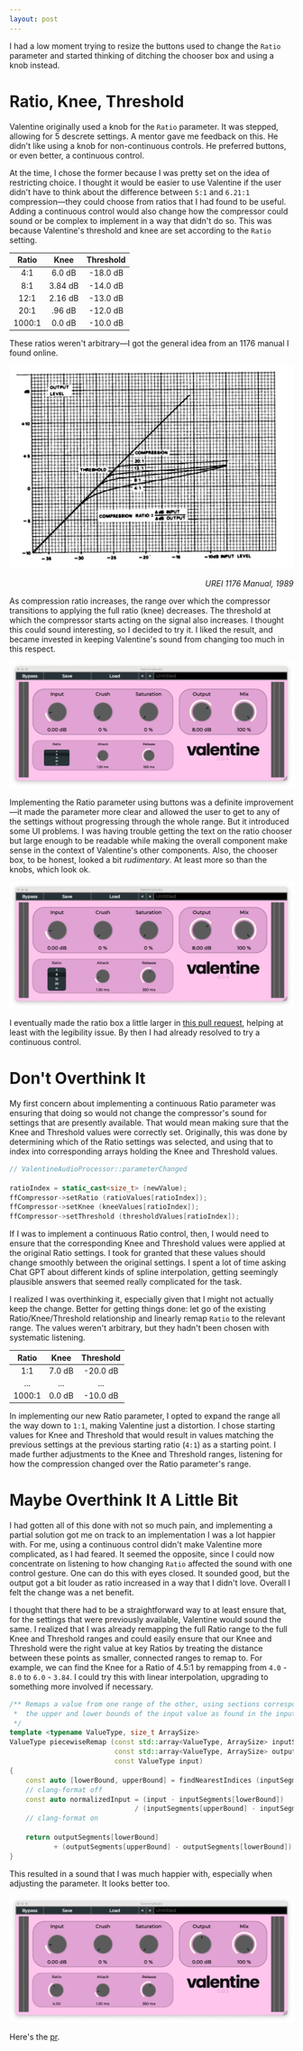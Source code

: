 ```yaml
---
layout: post
---
```


I had a low moment trying to resize the buttons used to change the 
`Ratio` parameter and started thinking of ditching the chooser box
and using a knob instead.

Ratio, Knee, Threshold
======================

Valentine originally used a knob for the `Ratio` parameter. It was 
stepped, allowing for 5 descrete settings. A mentor gave me feedback on this. 
He didn't like using a knob for non-continuous controls. He preferred buttons, or even better, 
a continuous control.

At the time, I chose the former because I was pretty set on the idea of restricting
choice. I thought it would be easier to use Valentine if the user didn't have to think about
the difference between `5:1` and `6.21:1` compression—they could choose from ratios that I
had found to be useful. Adding a continuous control would also change how the compressor
could sound or be complex to implement in a way that didn't do so. This was because Valentine's 
threshold and knee are set according to the `Ratio` setting.

| Ratio   | Knee     | Threshold       |
| :-----: | :------: | :-------------: |
|   4:1   |  6.0 dB   |     -18.0 dB     |
|   8:1   |  3.84 dB   |     -14.0 dB     |
|   12:1   |  2.16 dB   |     -13.0 dB     |
|   20:1   |  .96 dB   |     -12.0 dB     |
|   1000:1   |  0.0 dB   |     -10.0 dB     |

These ratios weren't arbitrary—I got the general idea from an 1176 manual I 
found online.

<p align="center">
  <img src="/assets/images/1176_transfer_curve.png" alt="A plot of a compressor's transfer curve." />
  <p style="text-align: right;"><em>UREI 1176 Manual, 1989</em></p>
</p>

As compression ratio increases, the range over which the compressor transitions
to applying the full ratio (knee) decreases. The threshold at which the compressor
starts acting on the signal also increases. I thought this could sound interesting,
so I decided to try it. I liked the result, and became invested in keeping Valentine's
sound from changing too much in this respect.

<p align="center">
  <img src="/assets/images/valentine_screenshot_box.png" alt="A screenshot of Valentine's UI" />
</p>

Implementing the Ratio parameter using buttons was a definite improvement—it made the parameter more clear
and allowed the user to get to any of the settings without progressing through the whole range. But
it introduced some UI problems. I was having trouble getting the text on the ratio chooser
but large enough to be readable while making the overall component make sense in the context
of Valentine's other components. Also, the chooser box, to be honest,
looked a bit _rudimentary_. At least more so than the knobs, which look ok.

<p align="center">
  <img src="/assets/images/valentine_screenshot_box_better.png" alt="A screenshot of Valentine's UI. The ratio box has
  has been resized, making the text larger." />
</p>

I eventually made the ratio box a little larger in [this pull request](https://github.com/tote-bag-labs/valentine/pull/50),
helping at least with the legibility issue. By then I had already resolved to try a continuous control. 



Don't Overthink It
==================

My first concern about implementing a continuous Ratio parameter was ensuring that doing so 
would not change the compressor's sound for settings that are presently available. That would
mean making sure that the Knee and Threshold values were correctly set. Originally, this was
done by determining which of the Ratio settings was selected, and using that to index into
corresponding arrays holding the Knee and Threshold values.

```cpp
// ValentineAudioProcessor::parameterChanged

ratioIndex = static_cast<size_t> (newValue);
ffCompressor->setRatio (ratioValues[ratioIndex]);
ffCompressor->setKnee (kneeValues[ratioIndex]);
ffCompressor->setThreshold (thresholdValues[ratioIndex]);

```

If I was to implement a continuous Ratio control, then, I would need to ensure that
the corresponding Knee and Threshold values were applied at the original Ratio settings.
I took for granted that these values should change smoothly between the original settings.
I spent a lot of time asking Chat GPT about different kinds of spline interpolation, getting seemingly
plausible answers that seemed really complicated for the task.

I realized I was overthinking it, especially given that I might not actually
keep the change. Better for getting things done: let go of the existing
Ratio/Knee/Threshold relationship and linearly remap `Ratio` to
the relevant range. The values weren't arbitrary, but they hadn't been chosen
with systematic listening.

| Ratio   | Knee     | Threshold        |
| :-----: | :------: | :--------------: |
|   1:1   |  7.0 dB   |     -20.0 dB    |
|   ...   |  ...      |     ...         |
|   1000:1   |  0.0 dB   |     -10.0 dB |


In implementing our new Ratio parameter, I opted to expand the range all the
way down to `1:1`, making Valentine just a distortion. I chose starting values
for Knee and Threshold that would result in values matching the previous settings
at the previous starting ratio (`4:1`) as a starting point. I made further adjustments
to the Knee and Threshold ranges, listening for how the compression changed over
the Ratio parameter's range. 

Maybe Overthink It A Little Bit
===============================

I had gotten all of this done with not so much pain, and implementing a partial
solution got me on track to an implementation I was a lot happier with. For me, using a continuous control
didn't make Valentine more complicated, as I had feared. It seemed the opposite,
since I could now concentrate on listening to how changing `Ratio` affected the
sound with one control gesture. One can do this with eyes closed. It sounded good, 
but the output got a bit louder as ratio increased in a way that I didn't love. Overall
I felt the change was a net benefit.

I thought that there had to be a straightforward way to at least ensure
that, for the settings that were previously available, Valentine would sound the same.
I realized that I was already remapping the full Ratio range to the full Knee and Threshold ranges
and could easily ensure that our Knee and Threshold were the right value at key
Ratios by treating the distance between these points as smaller, connected ranges to remap to.
For example, we can find the Knee for a Ratio of 4.5:1 by remapping from
`4.0` - `8.0` to `6.0` - `3.84`. I could try this with linear interpolation, upgrading to something
more involved if necessary.

```cpp
/** Remaps a value from one range of the other, using sections corresponding to
 *  the upper and lower bounds of the input value as found in the input range.
 */
template <typename ValueType, size_t ArraySize>
ValueType piecewiseRemap (const std::array<ValueType, ArraySize> inputSegments,
                          const std::array<ValueType, ArraySize> outputSegments,
                          const ValueType input)
{
    const auto [lowerBound, upperBound] = findNearestIndices (inputSegments, input);
    // clang-format off
    const auto normalizedInput = (input - inputSegments[lowerBound])
                               / (inputSegments[upperBound] - inputSegments[lowerBound]);
    // clang-format on

    return outputSegments[lowerBound]
           + (outputSegments[upperBound] - outputSegments[lowerBound]) * normalizedInput;
}
```

This resulted in a sound that I was much happier with, especially when adjusting
the parameter. It looks better too.

<p align="center">
  <img src="/assets/images/valentine_screenshot_knob.png" alt="A screenshot of Valentine's UI. The Ratio box has been replaced with a knob" />
</p>


Here's the [pr](https://github.com/tote-bag-labs/valentine/pull/58).
